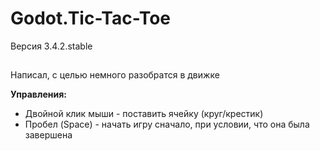 # Godot.Tic-Tac-Toe 
Версия 3.4.2.stable
##
Написал, с целью немного разобратся в движке  

**Управления:**
+ Двойной клик мыши - поставить ячейку (круг/крестик)
+ Пробел (Space) - начать игру сначало, при условии, что она была завершена

